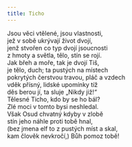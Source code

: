 ```yaml
---
title: Ticho
---
```


  

Jsou věci vtělené, jsou vlastnosti,  
jež v sobě ukrývají život dvojí,  
jenž stvořen co typ dvojí jsoucnosti  
z hmoty a světla, tělo, stín se rojí.  
Jak břeh a moře, tak je dvojí Tiš,  
je tělo, duch; ta pustých na místech  
pokrytých čerstvou travou, pláč a vzdech  
vděk přísný, lidské upomínky tíž  
děs berou jí, ta sluje „Nikdy již!“  
Tělesné Ticho, kdo by se ho bál?  
Zlé moci v tomto bysi neshledal.  
Však Osud chvatný kdyby v zlobě  
stín jeho náhle proti tobě hnal,  
(bez jmena elf to z pustých míst a skal,  
kam člověk nevkročí,) Bůh pomoz tobě!
